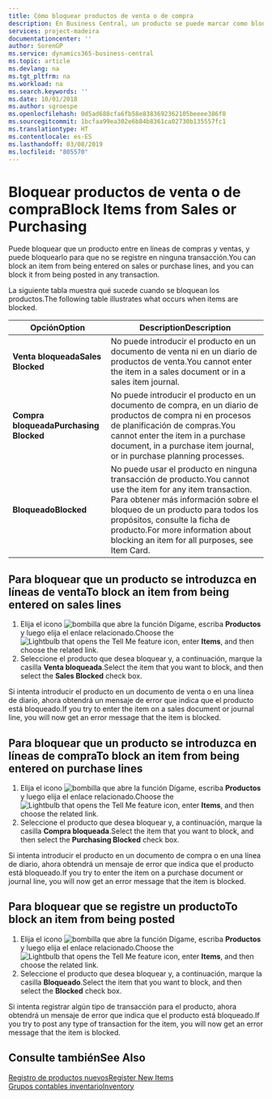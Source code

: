 ```yaml
---
title: Cómo bloquear productos de venta o de compra
description: En Business Central, un producto se puede marcar como bloqueado para ventas, bloqueado para compras o bloqueado para todos los propósitos.
services: project-madeira
documentationcenter: ''
author: SorenGP
ms.service: dynamics365-business-central
ms.topic: article
ms.devlang: na
ms.tgt_pltfrm: na
ms.workload: na
ms.search.keywords: ''
ms.date: 10/01/2018
ms.author: sgroespe
ms.openlocfilehash: 0d5ad688cfa6fb58e8383692362105beeee386f8
ms.sourcegitcommit: 1bcfaa99ea302e6b84b8361ca02730b135557fc1
ms.translationtype: HT
ms.contentlocale: es-ES
ms.lasthandoff: 03/08/2019
ms.locfileid: "805570"
---
```

# <a name="block-items-from-sales-or-purchasing"></a><span data-ttu-id="8d5e2-103">Bloquear productos de venta o de compra</span><span class="sxs-lookup"><span data-stu-id="8d5e2-103">Block Items from Sales or Purchasing</span></span>
<span data-ttu-id="8d5e2-104">Puede bloquear que un producto entre en líneas de compras y ventas, y puede bloquearlo para que no se registre en ninguna transacción.</span><span class="sxs-lookup"><span data-stu-id="8d5e2-104">You can block an item from being entered on sales or purchase lines, and you can block it from being posted in any transaction.</span></span>  

<span data-ttu-id="8d5e2-105">La siguiente tabla muestra qué sucede cuando se bloquean los productos.</span><span class="sxs-lookup"><span data-stu-id="8d5e2-105">The following table illustrates what occurs when items are blocked.</span></span>  

|<span data-ttu-id="8d5e2-106">Opción</span><span class="sxs-lookup"><span data-stu-id="8d5e2-106">Option</span></span>|<span data-ttu-id="8d5e2-107">Description</span><span class="sxs-lookup"><span data-stu-id="8d5e2-107">Description</span></span>|  
|--------------------|------------|  
|<span data-ttu-id="8d5e2-108">**Venta bloqueada**</span><span class="sxs-lookup"><span data-stu-id="8d5e2-108">**Sales Blocked**</span></span>|<span data-ttu-id="8d5e2-109">No puede introducir el producto en un documento de venta ni en un diario de productos de venta.</span><span class="sxs-lookup"><span data-stu-id="8d5e2-109">You cannot enter the item in a sales document or in a sales item journal.</span></span>|  
|<span data-ttu-id="8d5e2-110">**Compra bloqueada**</span><span class="sxs-lookup"><span data-stu-id="8d5e2-110">**Purchasing Blocked**</span></span>|<span data-ttu-id="8d5e2-111">No puede introducir el producto en un documento de compra, en un diario de productos de compra ni en procesos de planificación de compras.</span><span class="sxs-lookup"><span data-stu-id="8d5e2-111">You cannot enter the item in a purchase document, in a purchase item journal, or in purchase planning processes.</span></span>|  
|<span data-ttu-id="8d5e2-112">**Bloqueado**</span><span class="sxs-lookup"><span data-stu-id="8d5e2-112">**Blocked**</span></span>|<span data-ttu-id="8d5e2-113">No puede usar el producto en ninguna transacción de producto.</span><span class="sxs-lookup"><span data-stu-id="8d5e2-113">You cannot use the item for any item transaction.</span></span> <span data-ttu-id="8d5e2-114">Para obtener más información sobre el bloqueo de un producto para todos los propósitos, consulte la ficha de producto.</span><span class="sxs-lookup"><span data-stu-id="8d5e2-114">For more information about blocking an item for all purposes, see Item Card.</span></span>|  

## <a name="to-block-an-item-from-being-entered-on-sales-lines"></a><span data-ttu-id="8d5e2-115">Para bloquear que un producto se introduzca en líneas de venta</span><span class="sxs-lookup"><span data-stu-id="8d5e2-115">To block an item from being entered on sales lines</span></span>  

1.  <span data-ttu-id="8d5e2-116">Elija el icono ![bombilla que abre la función Dígame](media/ui-search/search_small.png "Dígame que desea hacer"), escriba **Productos** y luego elija el enlace relacionado.</span><span class="sxs-lookup"><span data-stu-id="8d5e2-116">Choose the ![Lightbulb that opens the Tell Me feature](media/ui-search/search_small.png "Tell me what you want to do") icon, enter **Items**, and then choose the related link.</span></span>  
2.  <span data-ttu-id="8d5e2-117">Seleccione el producto que desea bloquear y, a continuación, marque la casilla **Venta bloqueada**.</span><span class="sxs-lookup"><span data-stu-id="8d5e2-117">Select the item that you want to block, and then select the **Sales Blocked** check box.</span></span>  

<span data-ttu-id="8d5e2-118">Si intenta introducir el producto en un documento de venta o en una línea de diario, ahora obtendrá un mensaje de error que indica que el producto está bloqueado.</span><span class="sxs-lookup"><span data-stu-id="8d5e2-118">If you try to enter the item on a sales document or journal line, you will now get an error message that the item is blocked.</span></span>

## <a name="to-block-an-item-from-being-entered-on-purchase-lines"></a><span data-ttu-id="8d5e2-119">Para bloquear que un producto se introduzca en líneas de compra</span><span class="sxs-lookup"><span data-stu-id="8d5e2-119">To block an item from being entered on purchase lines</span></span>  

1.  <span data-ttu-id="8d5e2-120">Elija el icono ![bombilla que abre la función Dígame](media/ui-search/search_small.png "Dígame que desea hacer"), escriba **Productos** y luego elija el enlace relacionado.</span><span class="sxs-lookup"><span data-stu-id="8d5e2-120">Choose the ![Lightbulb that opens the Tell Me feature](media/ui-search/search_small.png "Tell me what you want to do") icon, enter **Items**, and then choose the related link.</span></span>  
2.  <span data-ttu-id="8d5e2-121">Seleccione el producto que desea bloquear y, a continuación, marque la casilla **Compra bloqueada**.</span><span class="sxs-lookup"><span data-stu-id="8d5e2-121">Select the item that you want to block, and then select the **Purchasing Blocked** check box.</span></span>  

<span data-ttu-id="8d5e2-122">Si intenta introducir el producto en un documento de compra o en una línea de diario, ahora obtendrá un mensaje de error que indica que el producto está bloqueado.</span><span class="sxs-lookup"><span data-stu-id="8d5e2-122">If you try to enter the item on a purchase document or journal line, you will now get an error message that the item is blocked.</span></span>

## <a name="to-block-an-item-from-being-posted"></a><span data-ttu-id="8d5e2-123">Para bloquear que se registre un producto</span><span class="sxs-lookup"><span data-stu-id="8d5e2-123">To block an item from being posted</span></span>
1. <span data-ttu-id="8d5e2-124">Elija el icono ![bombilla que abre la función Dígame](media/ui-search/search_small.png "Dígame que desea hacer"), escriba **Productos** y luego elija el enlace relacionado.</span><span class="sxs-lookup"><span data-stu-id="8d5e2-124">Choose the ![Lightbulb that opens the Tell Me feature](media/ui-search/search_small.png "Tell me what you want to do") icon, enter **Items**, and then choose the related link.</span></span>
2. <span data-ttu-id="8d5e2-125">Seleccione el producto que desea bloquear y, a continuación, marque la casilla **Bloqueado**.</span><span class="sxs-lookup"><span data-stu-id="8d5e2-125">Select the item that you want to block, and then select the **Blocked** check box.</span></span>

<span data-ttu-id="8d5e2-126">Si intenta registrar algún tipo de transacción para el producto, ahora obtendrá un mensaje de error que indica que el producto está bloqueado.</span><span class="sxs-lookup"><span data-stu-id="8d5e2-126">If you try to post any type of transaction for the item, you will now get an error message that the item is blocked.</span></span>

## <a name="see-also"></a><span data-ttu-id="8d5e2-127">Consulte también</span><span class="sxs-lookup"><span data-stu-id="8d5e2-127">See Also</span></span>  
[<span data-ttu-id="8d5e2-128">Registro de productos nuevos</span><span class="sxs-lookup"><span data-stu-id="8d5e2-128">Register New Items</span></span>](inventory-how-register-new-items.md)  
[<span data-ttu-id="8d5e2-129">Grupos contables inventario</span><span class="sxs-lookup"><span data-stu-id="8d5e2-129">Inventory</span></span>](inventory-manage-inventory.md)  
